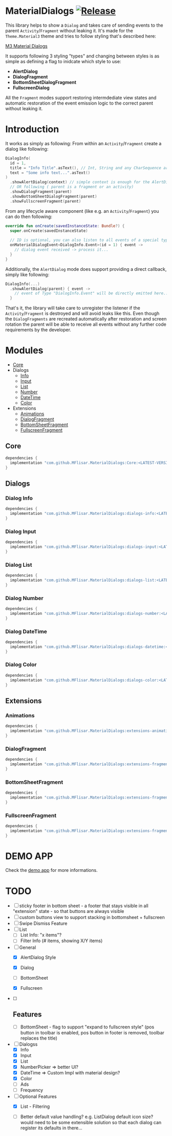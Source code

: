 # MaterialDialogs  [![Release](https://jitpack.io/v/MFlisar/materialdialogs.svg)](https://jitpack.io/#MFlisar/MaterialDialogs)

This library helps to show a `Dialog` and takes care of sending events to the parent `Activity`/`Fragment` without leaking it. It's made for the `Theme.Material3` theme and tries to follow styling that's described here:

[M3 Material Dialogs](https://m3.material.io/components/dialogs/implementation/android)

It supports following 3 styling "types" and changing between styles is as simple as defining a flag to inidcate which style to use:

* **AlertDialog**
* **DialogFragment**
* **BottomSheetDialogFragment**
* **FullscreenDialog**

All the `Fragment` modes support restoring intermdediate view states and automatic restoration of the event emission logic to the correct parent without leaking it.

# Introduction

It works as simply as following: From within an `Activity`/`Fragment` create a dialog like following:

```kotlin
DialogInfo(
  id = 1,
  title = "Info Title".asText(), // Int, String and any CharSequence are supported (e.g. SpannableString)
  text = "Some info text...".asText()
)
  .showAlertDialog(context) // simple context is enough for the AlertDialog mode
  // OR following ( parent is a fragment or an activity)
  .showDialogFragment(parent)
  .showBottomSheetDialogFragment(parent)
  .showFullscreenFragment(parent)
```

From any lifecycle aware component (like e.g. an `Activity`/`Fragment`) you can do then following:

```kotlin
override fun onCreate(savedInstanceState: Bundle?) {
  super.onCreate(savedInstanceState)
  
  // ID is optional, you can also listen to all events of a special type if desired
  onMaterialDialogEvent<DialogInfo.Event>(id = 1) { event ->
    // dialog event received -> process it...
  }
}
```

Additionally, the `AlertDialog` mode does support providing a direct callback, simply like following:

```kotlin
DialogInfo(...)
  .showAlertDialog(parent) { event ->
    // event of Type "DialogInfo.Event" will be directly emitted here...
  }
```

That's it, the library will take care to unregister the listener if the `Activity`/`Fragment` is destroyed and will avoid leaks like this. Even though the `DialogFragments` are recreated automatically after restoration and screen rotation the parent will be able to receive all events without any further code requirements by the developer. 

# Modules

* [Core](#core)
* Dialogs
  * [Info](#dialog-info)
  * [Input](#dialog-input)
  * [List](#dialog-list)
  * [Number](#dialog-number)
  * [DateTime](#dialog-datetime)
  * [Color](#dialog-color)
* Extensions
  * [Animations](#animations)
  * [DialogFragment](#dialogfragment)
  * [BottomSheetFragment](#bottomsheetfragment)
  * [FullscreenFragment](#fullscreenfragment)


## Core

```gradle
dependencies {
  implementation "com.github.MFlisar.MaterialDialogs:Core:<LATEST-VERSION>"
}
```

## Dialogs

### Dialog Info

```gradle
dependencies {
  implementation "com.github.MFlisar.MaterialDialogs:dialogs-info:<LATEST-VERSION>"
}
```

### Dialog Input

```gradle
dependencies {
  implementation "com.github.MFlisar.MaterialDialogs:dialogs-input:<LATEST-VERSION>"
}
```

### Dialog List

```gradle
dependencies {
  implementation "com.github.MFlisar.MaterialDialogs:dialogs-list:<LATEST-VERSION>"
}
```

### Dialog Number

```gradle
dependencies {
  implementation "com.github.MFlisar.MaterialDialogs:dialogs-number:<LATEST-VERSION>"
}
```

### Dialog DateTime

```gradle
dependencies {
  implementation "com.github.MFlisar.MaterialDialogs:dialogs-datetime:<LATEST-VERSION>"
}
```

### Dialog Color

```gradle
dependencies {
  implementation "com.github.MFlisar.MaterialDialogs:dialogs-color:<LATEST-VERSION>"
}
```

## Extensions

### Animations

```gradle
dependencies {
  implementation "com.github.MFlisar.MaterialDialogs:extensions-animations:<LATEST-VERSION>"
}
```

### DialogFragment

```gradle
dependencies {
  implementation "com.github.MFlisar.MaterialDialogs:extensions-fragment-dialog:<LATEST-VERSION>"
}
```

### BottomSheetFragment

```gradle
dependencies {
  implementation "com.github.MFlisar.MaterialDialogs:extensions-fragment-bottomsheet:<LATEST-VERSION>"
}
```

### FullscreenFragment

```gradle
dependencies {
  implementation "com.github.MFlisar.MaterialDialogs:extensions-fragment-fullscreen:<LATEST-VERSION>"
}
```

# DEMO APP

Check the [demo app](app/src/main/java/com/michaelflisar/dialogs/MainActivity.kt) for more informations.

# TODO

- [ ] sticky footer in bottom sheet - a footer that stays visible in all "extension" state - so that buttons are always visible
- [ ] custom buttons view to support stacking in bottomsheet + fullscreen
- [ ] Swipe Dismiss Feature
- [ ] List
	- [ ] List Info: "x items"?
	- [ ] Filter Info (# items, showing X/Y items)

- [ ] General
	- [x] AlertDialog Style
	- [x] Dialog
	- [ ] BottomSheet
		
	- [x] Fullscreen
- [ ] Features
	- 
	- [ ] BottomSheet - flag to support "expand to fullscreen style" (pos button in toolbar is enabled, pos button in footer is removed, toolbar replaces the title)
- [ ] Dialogss
	- [x] Info
	- [x] Input
	- [x] List
	- [x] NumberPicker
		=> better UI?
	- [x] DateTime
		=> Custom Impl with material design?
	- [x] Color
	- [ ] Ads
	- [ ] Frequency
- [ ] Optional Features
	- [x] List - Filtering
	
	- [ ] Better default value handling? e.g. ListDialog default icon size? would need to be some extensible solution so that each dialog can register its defaults in there...
